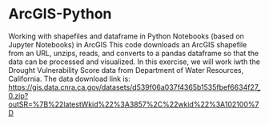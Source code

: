 # ArcGIS-Python
Working with shapefiles and dataframe in Python Notebooks (based on Jupyter Notebooks) in ArcGIS
This code downloads an ArcGIS shapefile from an URL, unzips, reads, and converts to a pandas dataframe so that the data can be processed and visualized. 
In this exercise, we will work iwth the Drought Vulnerability Score data from Department of Water Resources, California. The data download link is:
https://gis.data.cnra.ca.gov/datasets/d539f06a037f4365b1535fbef6634f27_0.zip?outSR=%7B%22latestWkid%22%3A3857%2C%22wkid%22%3A102100%7D
